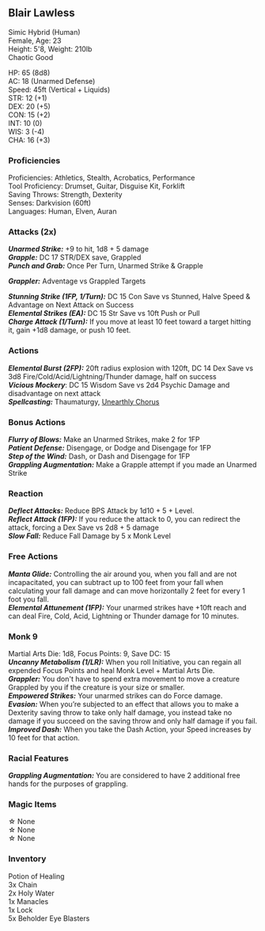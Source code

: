 ## Blair Lawless
Simic Hybrid (Human) \
Female, Age: 23 \
Height: 5'8, Weight: 210lb \
Chaotic Good

HP: 65 (8d8) \
AC: 18 (Unarmed Defense) \
Speed: 45ft (Vertical + Liquids) \
STR: 12 (+1) \
DEX: 20 (+5) \
CON: 15 (+2) \
INT: 10 (0) \
WIS: 3 (-4) \
CHA: 16 (+3)

### Proficiencies
Proficiencies: Athletics, Stealth, Acrobatics, Performance \
Tool Proficiency: Drumset, Guitar, Disguise Kit, Forklift \
Saving Throws: Strength, Dexterity \
Senses: Darkvision (60ft) \
Languages: Human, Elven, Auran

### Attacks (2x)
***Unarmed Strike:*** +9 to hit, 1d8 + 5 damage \
***Grapple:*** DC 17 STR/DEX save, Grappled \
***Punch and Grab:*** Once Per Turn, Unarmed Strike & Grapple 

***Grappler:*** Adventage vs Grappled Targets

***Stunning Strike (1FP, 1/Turn):*** DC 15 Con Save vs Stunned, Halve Speed & Advantage on Next Attack on Success \
***Elemental Strikes (EA):*** DC 15 Str Save vs 10ft Push or Pull \
***Charge Attack (1/Turn):*** If you move at least 10 feet toward a target hitting it, gain +1d8 damage, or push 10 feet.

### Actions
***Elemental Burst (2FP):*** 20ft radius explosion with 120ft, DC 14 Dex Save vs 3d8 Fire/Cold/Acid/Lightning/Thunder damage, half on success \
***Vicious Mockery***: DC 15 Wisdom Save vs 2d4 Psychic Damage and disadvantage on next attack \
***Spellcasting:*** Thaumaturgy, [Unearthly Chorus](https://dnd5e.wikidot.com/spell:unearthly-chorus)

### Bonus Actions
***Flurry of Blows:*** Make an Unarmed Strikes, make 2 for 1FP \
***Patient Defense:*** Disengage, or Dodge and Disengage for 1FP \
***Step of the Wind:*** Dash, or Dash and Disengage for 1FP \
***Grappling Augmentation:*** Make a Grapple attempt if you made an Unarmed Strike

### Reaction
***Deflect Attacks:*** Reduce BPS Attack by 1d10 + 5 + Level. \
***Reflect Attack (1FP):*** If you reduce the attack to 0, you can redirect the attack, forcing a Dex Save vs 2d8 + 5 damage \
***Slow Fall:*** Reduce Fall Damage by 5 x Monk Level

### Free Actions
***Manta Glide:*** Controlling the air around you, when you fall and are not incapacitated, you can subtract up to 100 feet from your fall when calculating your fall damage and can move horizontally 2 feet for every 1 foot you fall. \
***Elemental Attunement (1FP):*** Your unarmed strikes have +10ft reach and can deal Fire, Cold, Acid, Lightning or Thunder damage for 10 minutes.


### Monk 9
Martial Arts Die: 1d8, Focus Points: 9, Save DC: 15 \
***Uncanny Metabolism (1/LR):*** When you roll Initiative, you can regain all expended Focus Points and heal Monk Level + Martial Arts Die. \
***Grappler:*** You don't have to spend extra movement to move a creature Grappled by you if the creature is your size or smaller. \
***Empowered Strikes:*** Your unarmed strikes can do Force damage. \
***Evasion:*** When you’re subjected to an effect that allows you to make a Dexterity saving throw to take only half damage, you instead take no damage if you succeed on the saving throw and only half damage if you fail. \
***Improved Dash:*** When you take the Dash Action, your Speed increases by 10 feet for that action. 

### Racial Features
***Grappling Augmentation:*** You are considered to have 2 additional free hands for the purposes of grappling.

### Magic Items
☆ None \
☆ None \
☆ None

### Inventory
Potion of Healing \
3x Chain \
2x Holy Water \
1x Manacles \
1x Lock \
5x Beholder Eye Blasters
